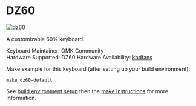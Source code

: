 # DZ60

![dz60](https://cdn.shopify.com/s/files/1/1473/3902/files/1_6525343b-ee62-47e8-882a-05e316136a3f.jpg?v=1501657073)

A customizable 60% keyboard.

Keyboard Maintainer: QMK Community  
Hardware Supported: DZ60 
Hardware Availability: [kbdfans](https://kbdfans.myshopify.com/collections/pcb/products/dz60-60-pcb?variant=40971616717)

Make example for this keyboard (after setting up your build environment):

    make dz60-default

See [build environment setup](https://docs.qmk.fm/build_environment_setup.html) then the [make instructions](https://docs.qmk.fm/make_instructions.html) for more information.

